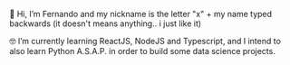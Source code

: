 👋 Hi, I’m Fernando and my nickname is the letter "x" + my name typed backwards (it doesn't means anything.. i just like it)

🤓 I’m currently learning ReactJS, NodeJS and Typescript, and I intend to also learn Python A.S.A.P. in order to build some data science projects.



<!---
xodnanref/xodnanref is a ✨ special ✨ repository because its `README.md` (this file) appears on your GitHub profile.
You can click the Preview link to take a look at your changes.

👀 I’m interested in ...

💞️ I’m looking to collaborate on ...

📫 How to reach me ...
--->
